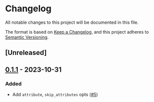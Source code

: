 # Changelog
All notable changes to this project will be documented in this file.

The format is based on [Keep a Changelog](https://keepachangelog.com/en/1.0.0/),
and this project adheres to [Semantic Versioning](https://semver.org/spec/v2.0.0.html).

## [Unreleased]

## [0.1.1](https://github.com/bengreenier/partially/compare/partially_derive-v0.1.0...partially_derive-v0.1.1) - 2023-10-31

### Added
- Add `attribute`, `skip_attributes` opts ([#5](https://github.com/bengreenier/partially/pull/5))
